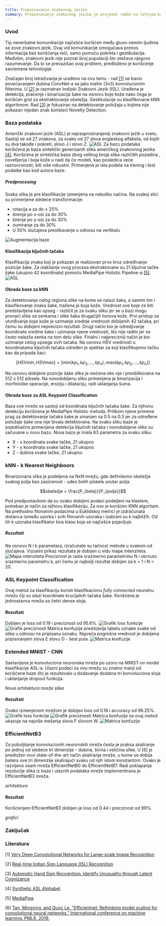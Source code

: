```yaml
---
title: Prepoznavanje znakovnog jezika
summary: Prepoznavanje znakovnog jezika je projekat rađen na letnjem kampu za stare polaznike 2022. godine od Zlate Stefanović i Vladana Bašića.
---
```


### Uvod

Tip neverbalne komunikacije najčešće korišćen među gluvo-nemim ljudima se zove znakovni jezik. Ovaj vid komunikacije omogućava prenos informacija bez korišćenja reči, samo pomoću pokreta i gestikulacija. Međutim, znakovni jezik nije poznat široj populaciji što otežava njegovo razumevanje. Da bi se prevazišao ovaj problem, predloženo je korišćenje savremene tehnologije.

Značajan broj istraživanja je urađeno na ovu temu - rad [[1]](http://arxiv.org/abs/1409.1556) se bavio povećavanjem dubina ConvNet-a sa jako malim (3x3) konvolucionim filterima. U [[2]](https://arxiv.org/ftp/arxiv/papers/2108/2108.10970.pdf) je razmatran Indijski Znakovni Jezik (ISL). Urađena je detekcija, praćenje i binarizacija šake na osnovu boje kože nako čega je korišćen grid za ekstraktovanje obeležja. Gestikulacije su klasifikovane kNN algoritmom. Rad [[3]](https://arxiv.org/pdf/2110.15542.pdf) je fokusiran na detektovanje položaja u kojima nije pokazan nijedan znak koristeći Novelty Detection.

### Baza podataka

Američki znakovni jezik (ASL) je najrasprostranjeniji znakovni jezik u svetu. Sastoji se od 27 znakova, za svako od 27 slova engleskog alfabeta, od kojih su dva takođe i pokreti, slovo J i slovo Z.
![ASL](/images/2022/prepoznavanje-znakovnog-jezika/asll.png)
Za bazu podataka korišćena je baza sintetički generisanih slika američkog znakovnog jezika [[4]](kaggle.com/datasets/lexset/synthetic-asl-alphabet). Korišćena je sintetička baza zbog velikog broja slika različitih pozadina , osvetljenja i boja kože u nadi da će modeli, kao posledica veće raznovrsnosti, biti više robustni. Primenjena je ista podela na trening i test podatke kao kod autora baze.

##### Predprocesing

Svaka slika je pre klasifikacije izmenjena na nekoliko načina. Na svakoj slici su primenjene sledeće transformacije:

- rotacija a za do $\pm$ 25%
- širenje po x-osi za do 30%
- širenje po y-osi za do 30%
- zumiranje za do 30%
- U 50% slučajeva preslikavanje u odnosu na vertikalu

![Augmentacija baze](/images/2022/prepoznavanje-znakovnog-jezika/data_augmentation.png)

#### Klasifikacija ključnih tačaka

Klasifikacija znaka koji je pokazan je realizovan prvo kroz određivanje pozicije šake. Za olakšanje ovog procesa ekstraktovane su 21 ključne tačke šake (ukupno 42 koordinate) pomoću MediaPipe Holistic Pipeline-a [[5]](https://google.github.io/mediapipe/solutions/holistic.html).
![ASL](/images/2022/prepoznavanje-znakovnog-jezika/acab.PNG)

#### Obrada baze za kNN

Za detektovanje celog regiona slike na kome se nalazi šaka, a samim tim i klasifikovanje znaka šake, tražena je boja kože. Vrednost ove boje će biti predstavljena kao opseg - različit je za svaku sliku jer se u bazi mogu pronaći slike sa senkama i slike šaka drugačijih tonova kože.
Prvi pristup za utvrđivanje boje kože je uzimanje srednje vrednosti dobijenih 42 tačaka, pri čemu su dobijeni neprecizni rezultati. Drugi način bio je odredjivanje koordinate sredine šake i uzimanje njene vrednosti, što nije radilo jer se često nalazila senka na tom delu slike. Finalni i najprecizniji način je bio uzimanje celog opsega ovih tačaka.
Na osnovu HSV vrednosti u koordinatama ključnih tačaka određen je spektar za koji klasifikujemo tačku kao da pripada šaci:

$$[HSVmin, HSVmax] = [min(kp_{1},kp_{2},...,kp_{n}), max(kp_{1},kp_{2},...,kp_{n})]$$

Na osnovu dobijene pozicije šake slika je isečena oko nje i preoblikovana na 512 x 512 piksela. Na novodobijenu sliku primenjena je binarizacija i morfološke operacije, eroziju i dilataciju, radi uklanjanja šuma.

#### Obrada baze za ASL Keypoint Classification

Baza ove mreže se sastoji od koordinata ključnih tačaka šake. Za njihovu detekciju korišćena je MediaPipe Holistic metoda. Prilikom njene primene prag za detektovanje tačaka šake je smanjen sa 0.5 na 0.3 jer za određene položaje šake ona nije bivala detektovana. Na svaku sliku baze je pojedinačno primenjena detekcija ključnih tačaka i novodobijene slike su sačuvane u novu bazu. Nova baza je imala 63 parametra za svaku sliku:

- X - x koordinata svake tačke, 21 ukupno
- Y - y koordinata svake tačke, 21 ukupno
- Z - dubina svake tačke, 21 ukupno

### kNN - k Nearest Neighboors

Binarizovana slika je podeljena na NxN mrežu, gde definišemo obeležje svakog polja kao zasićenost - udeo belih piskela unutar polja:

$$obeležje = \frac{P_{bela}}{P_{polje}}$$

Pod predpostavkom da su ovako dobijeni podaci podeljeni na klastere, potreban je način za njihovu klasifikaciju. Za ovo je korišćen KNN algoritam. Na prethodno fitovanim podacima u Euklidskoj metrici je izdračunata distanca između uzorka i svih fitovanih uzoraka i izabrani su k najbližih. Od tih k uzoraka klasifikator bira klasu koja se najčešće pojavljuje.

##### Rezultati

Na osnovu N i k parametara, izračunate su tačnost metode u svakom od slučajeva. Vizuelni prikaz rezultata je dobijen u vidu mape intenziteta.
![Mapa intenziteta](/images/2022/prepoznavanje-znakovnog-jezika/heatmap.png)
Preciznost je rasla srazmerno parametrimu N i obrnuto srazmerno parametru k, pri čemu je najbolji rezultat dobijen za k = 1 i N = 20.

### ASL Keypoint Classification

Ovaj metod za klasifikaciju koristi klasifikacionu _fully connected_ neuralnu mrežu čiji su ulazi koordinate krucijalnih tačaka šake.
Korišćena je jednostavna mreža sa četiri dense sloja.

#### Rezultati

Dobijen je loss od 0.19 i preciznost od 95.6%.
![Grafik loss funkcije](/images/2022/prepoznavanje-znakovnog-jezika/training_graph.png)
![Grafik preciznosti](/images/2022/prepoznavanje-znakovnog-jezika/accuracy_graph.png)
Matrica konfuzije predstavlja tabelu oznake svake od slika u odnosu na pripisanu oznaku. Najveća pogrešna vrednost je dobijena pripisivanjem slova E slovu O - šest puta.
![Matrica konfuzije](/images/2022/prepoznavanje-znakovnog-jezika/confusion_matrix.png)

### Extended MNIST - CNN

Sastavljena je konvoluciona neuronska mreža po uzoru na MNIST-ov model klasifikacije ASL-a. Ulazni podaci za ovu mrežu su znatno manji od korišćene baze što je rezultovalo u dodavanje dodatna tri konvoluciona sloja i uklanjanje dropout funkcija.

_Nova arhitektura mreže slika_

#### Rezultati

Ovako izmenjenom mrežom je dobijen loss od 0.18 i accuracy od 96.25%.
![Grafik loss funkcije](/images/2022/prepoznavanje-znakovnog-jezika/loss_graph.png)
![Grafik preciznosti](/images/2022/prepoznavanje-znakovnog-jezika/accuracy_graph_MNIST.png)
Matrica konfuzije za ovaj metod ukazuje na najviše mešanja slova F slovom W.
![Matrica konfuzije](/images/2022/prepoznavanje-znakovnog-jezika/confusion_matrix_MNIST.png)

### EfficientNetB3

Za poboljšanje konvolucionih neuronskih mreža česta je praksa skaliranje po jednoj od sledeće tri dimenzije - dubina, širina i veličina slike. U [6] je predložen novi state-of-the-art način skaliranja mreže, u kome se dobija balans ove tri dimenzije skalirajući svaku od njih istom konstantom. Ovako je razvijeno osam mreža EfficientNetB0 do EfficientNetB7.
Radi poklapanja rezolucije slika iz baze i ulaznih podataka mreže implementirana je EfficientNetB3 mreža.

_arhitektura_

#### Rezultati

Korišćenjem EfficientNetB3 dobijen je loss od 0.44 i preciznost od 99%.

_grafici_

### Zaključak

### Literatura

[1] [Very Deep Convolutional Networks for Large-scale Image Recognition](http://arxiv.org/abs/1409.1556)

[2] [Real-time Indian Sign Language (ISL) Recognition](https://arxiv.org/ftp/arxiv/papers/2108/2108.10970.pdf)

[3] [Automatic Hand Sign Recognition: Identify Unusuality through Latent Cognizance](https://arxiv.org/pdf/2110.15542.pdf)

[4] [Synthetic ASL Alphabet](kaggle.com/datasets/lexset/synthetic-asl-alphabet)

[5] [MediaPipe](https://google.github.io/mediapipe/solutions/holistic.html)

[6] [Tan, Mingxing, and Quoc Le. "Efficientnet: Rethinking model scaling for convolutional neural networks." International conference on machine learning. PMLR, 2019.](https://arxiv.org/pdf/1905.11946.pdf)
